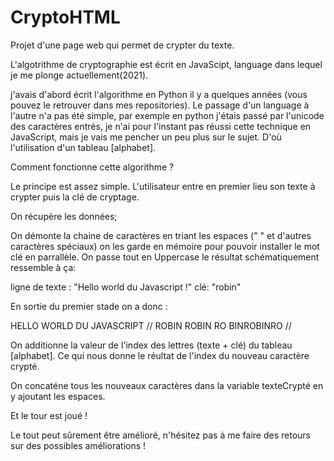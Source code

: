 # CryptoHTML
Projet d'une page web qui permet de crypter du texte. 

L'algotrithme  de cryptographie est écrit en JavaScipt, language dans lequel je me plonge actuellement(2021). 

j'avais d'abord écrit l'algorithme en Python il y a quelques années (vous pouvez le retrouver dans mes repositories). 
Le passage d'un language à l'autre n'a pas été simple, par exemple en python j'étais passé par l'unicode des caractères entrés, je n'ai pour l'instant pas réussi cette technique en JavaScript, mais je vais me pencher un peu plus sur le sujet. D'où l'utilisation d'un tableau [alphabet].  

Comment fonctionne cette algorithme ? 

Le principe est assez simple. 
L'utilisateur entre en premier lieu son texte à crypter puis la clé de cryptage. 

On récupère les données; 

On démonte la chaine de caractères en triant les espaces (" " et d'autres caractères spéciaux)  on les garde en mémoire pour pouvoir installer le mot clé en parrallèle. 
On passe tout en Uppercase 
le résultat schématiquement ressemble à ça: 

ligne de texte :   "Hello world du Javascript !"
clé: "robin"

En sortie du premier stade on a donc :

HELLO WORLD DU JAVASCRIPT     //
ROBIN ROBIN RO BINROBINRO    //

On additionne la valeur de l'index des lettres (texte + clé) du tableau [alphabet]. Ce qui nous donne le réultat de l'index du nouveau caractère crypté.

On concaténe tous les nouveaux caractères dans la variable texteCrypté en y ajoutant les espaces. 

Et le tour est joué ! 

Le tout peut sûrement être amélioré, n'hésitez pas à me faire des retours sur des possibles améliorations ! 
